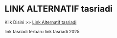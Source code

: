# LINK ALTERNATIF tasriadi

Klik Disini >> <a href="https://linksto.pages.dev/">Link Alternatif tasriadi </a>

link tasriadi terbaru
link tasriadi 2025